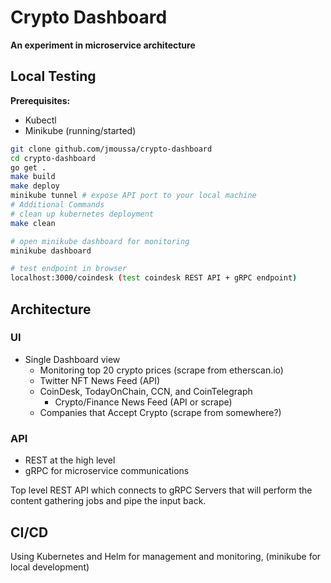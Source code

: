 # Crypto Dashboard
**An experiment in microservice architecture**

## Local Testing
**Prerequisites:**
- Kubectl
- Minikube (running/started)

```bash
git clone github.com/jmoussa/crypto-dashboard
cd crypto-dashboard
go get .
make build
make deploy
minikube tunnel # expose API port to your local machine
# Additional Commands
# clean up kubernetes deployment
make clean

# open minikube dashboard for monitoring
minikube dashboard

# test endpoint in browser
localhost:3000/coindesk (test coindesk REST API + gRPC endpoint)
```

## Architecture
### UI
- Single Dashboard view
    - Monitoring top 20 crypto prices (scrape from etherscan.io)
    - Twitter NFT News Feed (API)
    - CoinDesk, TodayOnChain, CCN, and CoinTelegraph
        - Crypto/Finance News Feed (API or scrape)
    - Companies that Accept Crypto (scrape from somewhere?)

### API
- REST at the high level
- gRPC for microservice communications

Top level REST API which connects to gRPC Servers that will perform the content gathering jobs and pipe the input back.


## CI/CD
Using Kubernetes and Helm for management and monitoring, (minikube for local development)